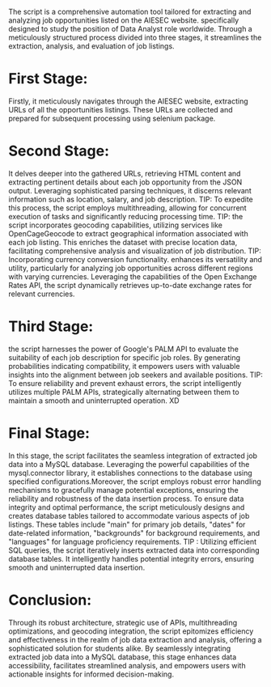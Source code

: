 The script is a comprehensive automation tool tailored for extracting and analyzing job opportunities listed on the AIESEC website. specifically designed to study the position of Data Analyst role worldwide.
Through a meticulously structured process divided into three stages, it streamlines the extraction, analysis, and evaluation of job listings.

# First Stage:
Firstly, it meticulously navigates through the AIESEC website, extracting URLs of all the opportunities listings. These URLs are collected and prepared for subsequent processing using selenium package. 

# Second Stage:
It delves deeper into the gathered URLs, retrieving HTML content and extracting pertinent details about each job opportunity from the JSON output. Leveraging sophisticated parsing techniques, it discerns relevant information such as location, salary, and job description.
TIP: To expedite this process, the script employs multithreading, allowing for concurrent execution of tasks and significantly reducing processing time.
TIP: the script incorporates geocoding capabilities, utilizing services like OpenCageGeocode to extract geographical information associated with each job listing. This enriches the dataset with precise location data, facilitating comprehensive analysis and visualization of job distribution.
TIP: Incorporating currency conversion functionality. enhances its versatility and utility, particularly for analyzing job opportunities across different regions with varying currencies. Leveraging the capabilities of the Open Exchange Rates API, the script dynamically retrieves up-to-date exchange rates for relevant currencies.

# Third Stage:
the script harnesses the power of Google's PALM API to evaluate the suitability of each job description for specific job roles. By generating probabilities indicating compatibility, it empowers users with valuable insights into the alignment between job seekers and available positions.
TIP: To ensure reliability and prevent exhaust errors, the script intelligently utilizes multiple PALM APIs, strategically alternating between them to maintain a smooth and uninterrupted operation. XD

# Final Stage:
In this stage, the script facilitates the seamless integration of extracted job data into a MySQL database. Leveraging the powerful capabilities of the mysql.connector library, it establishes connections to the database using specified configurations.Moreover, the script employs robust error handling mechanisms to gracefully manage potential exceptions, ensuring the reliability and robustness of the data insertion process.
To ensure data integrity and optimal performance, the script meticulously designs and creates database tables tailored to accommodate various aspects of job listings. These tables include "main" for primary job details, "dates" for date-related information, "backgrounds" for background requirements, and "languages" for language proficiency requirements.
TIP : Utilizing efficient SQL queries, the script iteratively inserts extracted data into corresponding database tables. It intelligently handles potential integrity errors, ensuring smooth and uninterrupted data insertion.

# Conclusion:
Through its robust architecture, strategic use of APIs, multithreading optimizations, and geocoding integration, the script epitomizes efficiency and effectiveness in the realm of job data extraction and analysis, offering a sophisticated solution for students alike. By seamlessly integrating extracted job data into a MySQL database, this stage enhances data accessibility, facilitates streamlined analysis, and empowers users with actionable insights for informed decision-making.
